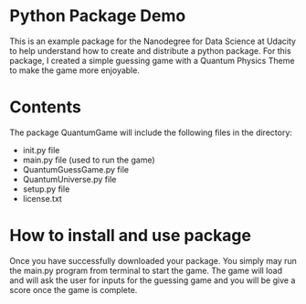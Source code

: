 # Python Package Demo

This is an example package for the Nanodegree for Data Science at Udacity to help understand how to create and distribute a python package. For this package, I created a simple guessing game with a Quantum Physics Theme to 
make the game more enjoyable. 

# Contents
The package QuantumGame will include the following files in the directory:
- init.py file 
- main.py file (used to run the game)
- QuantumGuessGame.py  file
- QuantumUniverse.py file
- setup.py file 
- license.txt


# How to install and use package
Once you have successfully downloaded your package. You simply may run the main.py program from terminal to start the game. The game will load and will ask the user for inputs for the guessing game and you will be give a score once the game is complete. 